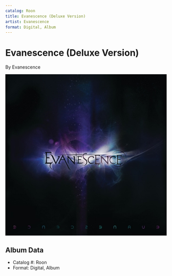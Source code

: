 ```yaml
---
catalog: Roon
title: Evanescence (Deluxe Version)
artist: Evanescence
format: Digital, Album
---
```


# Evanescence (Deluxe Version)

By Evanescence

![](../../assets/albumcovers/Evanescence-Evanescence_Deluxe_Version.png)

## Album Data

- Catalog #: Roon
- Format: Digital, Album

